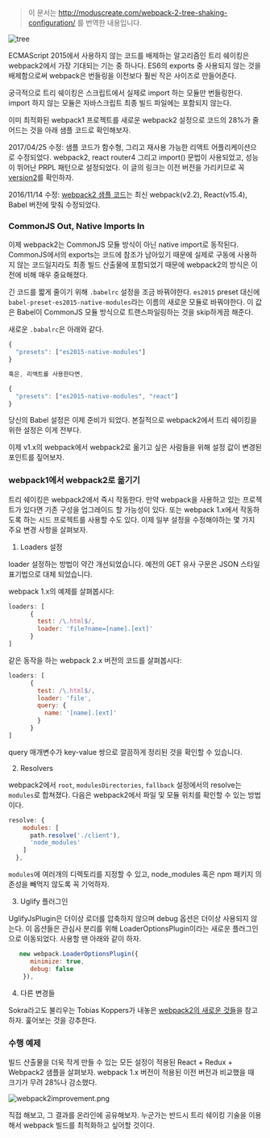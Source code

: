 > 이 문서는 http://moduscreate.com/webpack-2-tree-shaking-configuration/ 를 번역한 내용입니다.


![tree](http://moduscreate.com/wp-content/uploads/2016/02/webpacktreeshaking.jpeg)


ECMAScript 2015에서 사용하지 않는 코드를 배제하는 알고리즘인 트리 쉐이킹은 webpack2에서 가장 기대되는 기는 중 하나다. ES6의 exports 중 사용되지 않는 것을 배제함으로써 webpack은 번들링을 이전보다 훨씬 작은 사이즈로 만들어준다.


궁극적으로 트리 쉐이킹은 스크립트에서 실제로 import 하는 모듈만 번들링한다. import 하지 않는 모듈은 자바스크립트 최종 빌드 파일에는 포함되지 않는다.


이미 최적화된 webpack1 프로젝트를 새로운 webpack2 설정으로 코드의 28%가 줄어드는 것을 아래 샘플 코드로 확인해보자.


2017/04/25 수정: 샘플 코드가 함수형, 그리고 재사용 가능한 리액트 어플리케이션으로 수정되었다. webpack2, react router4 그리고 import() 문법이 사용되었고, 성능이 뛰어난 PRPL 패턴으로 설정되었다. 이 글의 링크는 이전 버전을 가리키므로 꼭 [version2](https://github.com/ModusCreateOrg/budgeting-sample-app-webpack2)를 확인하자.


2016/11/14 수정: [webpack2 샘플 코드](https://github.com/ModusCreateOrg/budgeting-sample-app-webpack2/tree/v1)는 최신 webpack(v2.2), React(v15.4), Babel 버전에 맞춰 수정되었다.


### CommonJS Out, Native Imports In


이제 webpack2는 CommonJS 모듈 방식이 아닌 native import로 동작된다. CommonJS에서의 exports는 코드에 참조가 남아있기 때문에 실제로 구동에 사용하지 않는 코드일지라도 최종 빌드 산출물에 포함되었기 때문에 webpack2의 방식은 이전에 비해 매우 중요해졌다.


긴 코드를 짧게 줄이기 위해 ```.babelrc``` 설정을 조금 바꿔야한다. ```es2015``` preset 대신에 ```babel-preset-es2015-native-modules```라는 이름의 새로운 모듈로 바꿔야한다. 이 값은 Babel이 CommonJS 모듈 방식으로 트랜스파일링하는 것을 skip하게끔 해준다.


새로운 ```.babalrc```은 아래와 같다.


``` javascript
{
  "presets": ["es2015-native-modules"]
}

혹은, 리액트를 사용한다면,

{
  "presets": ["es2015-native-modules", "react"]
}

```


당신의 Babel 설정은 이제 준비가 되었다. 본질적으로 webpack2에서 트리 쉐이킹을 위한 설정은 이게 전부다.


이제 v1.x의 webpack에서 webpack2로 옮기고 싶은 사람들을 위해 설정 값이 변경된 포인트를 짚어보자.


### webpack1에서 webpack2로 옮기기


트리 쉐이킹은 webpack2에서 즉시 작동한다. 만약 webpack을 사용하고 있는 프로젝트가 있다면 기존 구성을 업그레이드 할 가능성이 있다. 또는 webpack 1.x에서 작동하도록 하는 시드 프로젝트를 사용할 수도 있다. 이제 일부 설정을 수정해야하는 몇 가지 주요 변경 사항을 살펴보자.


1. Loaders 설정


loader 설정하는 방법이 약간 개선되었습니다. 예전의 GET 유사 구문은 JSON 스타일 표기법으로 대체 되었습니다.


webpack 1.x의 예제를 살펴봅시다: 


``` javascript
loaders: [
      {
        test: /\.html$/,
        loader: 'file?name=[name].[ext]'
      }
]
```


같은 동작을 하는 webpack 2.x 버전의 코드를 살펴봅시다: 


``` javascript
loaders: [
      {
        test: /\.html$/,
        loader: 'file',
        query: {
          name: '[name].[ext]'
        }
      }
]
```


query 매개변수가 key-value 쌍으로 깔끔하게 정리된 것을 확인할 수 있습니다.


2. Resolvers


webpack2에서 ```root```, ```modulesDirectories```, ```fallback``` 설정에서의 resolve는 ```modules```로 합쳐졌다. 다음은 webpack2에서 파일 및 모듈 위치를 확인할 수 있는 방법이다.


``` javascript
resolve: {
    modules: [
      path.resolve('./client'),
      'node_modules'
    ]
  },
```


```modules```에 여러개의 디렉토리를 지정할 수 있고, node_modules 혹은 npm 패키지 의존성을 빼먹지 않도록 꼭 기억하자.


3. Uglify 플러그인


UglifyJsPlugin은 더이상 로더를 압축하지 않으며 debug 옵션은 더이상 사용되지 않는다. 이 옵션들은 관심사 분리를 위해 LoaderOptionsPlugin이라는 새로운 플러그인으로 이동되었다. 사용할 땐 아래와 같이 하자.


```javascript
   new webpack.LoaderOptionsPlugin({
      minimize: true,
      debug: false
    }),
```


4. 다른 변경들


Sokra라고도 불리우는 Tobias Koppers가 내놓은 [webpack2의 새로운 것들](https://gist.github.com/sokra/27b24881210b56bbaff7)을 참고하자. 훑어보는 것을 강추한다.


### 수행 예제


빌드 산출물을 더욱 작게 만들 수 있는 모든 설정이 적용된 React + Redux + Webpack2 샘플을 살펴보자. webpack 1.x 버전이 적용된 이전 버전과 비교했을 때 크기가 무려 28%나 감소했다.


![webpack2improvement.png](http://moduscreate.com/wp-content/uploads/2016/02/webpack2improvement.png)



직접 해보고, 그 결과를 온라인에 공유해보자. 누군가는 반드시 트리 쉐이킹 기술을 이용해서 webpack 빌드를 최적화하고 싶어할 것이다.